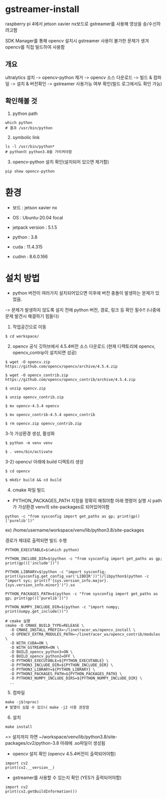 # gstreamer-install

raspberry pi 4에서 jetson xavier nx보드로 gstreamer를 사용해 영상을 송/수신하려고함

SDK Manager를 통해 opencv 설치시 gstreamer 사용이 불가한 문제가 생겨 opencv를 직접 빌드하여 사용함

## 개요

ultralytics 설치 -> opencv-python 제거 -> opencv 소스 다운로드 -> 빌드 & 컴파일 -> 설치 & 버전확인 -> gstreamer 사용가능 여부 확인(빌드 로그에서도 확인 가능)

## 확인해볼 것

1) python path
```
which python
# 결과 /usr/bin/python
```
2) symbolic link
```
ls -l /usr/bin/python*
# python이 python3.8을 가리켜야함
```
3) opencv-python 설치 확인(설치되어 있으면 제거함)
```
pip show opencv-python
```

# 환경

- 보드 : jetson xavier nx

- OS : Ubuntu-20.04 focal

- jetpack version : 5.1.5

- python : 3.8

- cuda : 11.4.315

- cudnn : 8.6.0.166



# 설치 방법

* python 버전이 여러가지 설치되어있으면 이후에 버전 충돌이 발생하는 문제가 있었음.

-> 문제가 발생하지 않도록 설치 전에 python 버전, 경로, 링크 등 확인 필수!! (나중에 문제 발견시 해결하기 힘들다)

1) 작업공간으로 이동
```
$ cd workspace/
```
2) opencv 공식 깃허브에서 4.5.4버전 소스 다운로드 (현재 디렉토리에 opencv, opencv_contrip이 설치되면 성공)
```
$ wget -O opencv.zip https://github.com/opencv/opencv/archive/4.5.4.zip

$ wget -O opencv_contrib.zip https://github.com/opencv/opencv_contrib/archive/4.5.4.zip

$ unzip opencv.zip

$ unzip opencv_contrib.zip

$ mv opencv-4.5.4 opencv

$ mv opencv_contrib-4.5.4 opencv_contrib

$ rm opencv.zip opencv_contrib.zip
```
3-1) 가상환경 생성, 활성화
```
$ python -m venv venv

$ . venv/bin/activate
```
3-2) opencv/ 아래에 build 디렉토리 생성
```
$ cd opencv

$ mkdir build && cd build
```
4) cmake 파일 빌드

* PYTHON_PACKAGES_PATH 지정을 정확히 해줘야함
아래 명령어 실행 시 path가 가상환경 venv의 site-packages로 되어있어야함
```
python -c "from sysconfig import get_paths as gp; print(gp()['purelib'])"
```
ex) /home/username/workspace/venv/lib/python3.8/site-packages

경로가 제대로 출력되면 빌드 수행
```
PYTHON_EXECUTABLE=$(which python)

PYTHON_INCLUDE_DIR=$(python -c "from sysconfig import get_paths as gp; print(gp()['include'])")

PYTHON_LIBRARY=$(python -c "import sysconfig; print(sysconfig.get_config_var('LIBDIR'))")/libpython$(python -c "import sys; print(f'{sys.version_info.major}.{sys.version_info.minor}')").so

PYTHON_PACKAGES_PATH=$(python -c "from sysconfig import get_paths as gp; print(gp()['purelib'])")

PYTHON_NUMPY_INCLUDE_DIR=$(python -c "import numpy; print(numpy.get_include())")

# cmake 실행
cmake -D CMAKE_BUILD_TYPE=RELEASE \
  -D CMAKE_INSTALL_PREFIX=~/linetracer_ws/opencv_install \
  -D OPENCV_EXTRA_MODULES_PATH=~/linetracer_ws/opencv_contrib/modules \
  -D WITH_CUDA=ON \
  -D WITH_GSTREAMER=ON \
  -D BUILD_opencv_python3=ON \
  -D BUILD_opencv_python2=OFF \
  -D PYTHON3_EXECUTABLE=${PYTHON_EXECUTABLE} \
  -D PYTHON3_INCLUDE_DIR=${PYTHON_INCLUDE_DIR} \
  -D PYTHON3_LIBRARY=${PYTHON_LIBRARY} \
  -D PYTHON3_PACKAGES_PATH=${PYTHON_PACKAGES_PATH} \
  -D PYTHON3_NUMPY_INCLUDE_DIRS=${PYTHON_NUMPY_INCLUDE_DIR} \
  ..
```
5) 컴파일
```
make -j$(nproc)
# 발열이 심할 수 있으니 make -j2 사용 권장함
```
6) 설치
```
make install
```

=> 설치까지 하면 ~/workspace/venv/lib/python3.8/site-packages/cv2/python-3.8 아래에 .so파일이 생성됨

- opencv 설치 확인 (opencv 4.5.4버전이 출력되어야함)
```
import cv2
print(cv2.__version__)
```
- gstreamer를 사용할 수 있는지 확인 (YES가 출력되어야함)
```
import cv2
print(cv2.getBuildInformation())
```







